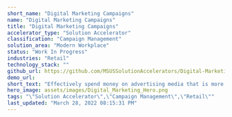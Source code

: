 ```yaml
---
short_name: "Digital Marketing Campaigns"
name: "Digital Marketing Campaigns"
title: "Digital Marketing Campaigns"
accelerator_type: "Solution Accelerator"
classification: "Campaign Management"
solution_area: "Modern Workplace"
status: "Work In Progress"
industries: "Retail"
technology_stack: ""
github_url: https://github.com/MSUSSolutionAccelerators/Digital-Marketing-Campaigns-Solution-Accelerator
demo_url: 
short_text: "Effectively spend money on advertising media that is more impactful to customers"
hero_image: assets/images/Digital_Marketing_Hero.png
tags: "\"Solution Accelerator\",\"Campaign Management\",\"Retail\""
last_updated: "March 28, 2022 08:15:31 PM"
---
```

